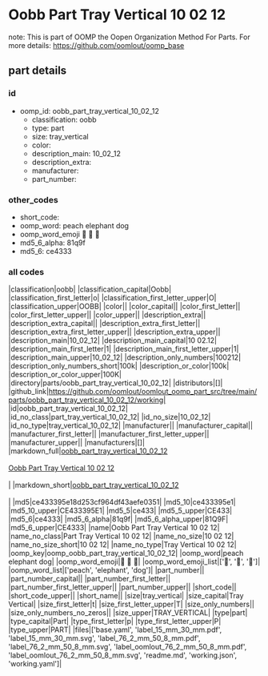 # Oobb Part Tray Vertical 10 02 12  

note: This is part of OOMP the Oopen Organization Method For Parts. For more details: https://github.com/oomlout/oomp_base

##  part details





### id
* oomp_id: oobb_part_tray_vertical_10_02_12
  * classification: oobb
  * type: part
  * size: tray_vertical
  * color: 
  * description_main: 10_02_12
  * description_extra: 
  * manufacturer: 
  * part_number: 

### other_codes
* short_code: 
* oomp_word: peach elephant dog
* oomp_word_emoji :peach: :elephant: :dog:
* md5_6_alpha: 81q9f
* md5_6: ce4333

### all codes 
|classification|oobb|
|classification_capital|Oobb|
|classification_first_letter|o|
|classification_first_letter_upper|O|
|classification_upper|OOBB|
|color||
|color_capital||
|color_first_letter||
|color_first_letter_upper||
|color_upper||
|description_extra||
|description_extra_capital||
|description_extra_first_letter||
|description_extra_first_letter_upper||
|description_extra_upper||
|description_main|10_02_12|
|description_main_capital|10 02.12|
|description_main_first_letter|1|
|description_main_first_letter_upper|1|
|description_main_upper|10_02_12|
|description_only_numbers|100212|
|description_only_numbers_short|100k|
|description_or_color|100k|
|description_or_color_upper|100K|
|directory|parts/oobb_part_tray_vertical_10_02_12|
|distributors|[]|
|github_link|https://github.com/oomlout/oomlout_oomp_part_src/tree/main/parts/oobb_part_tray_vertical_10_02_12/working|
|id|oobb_part_tray_vertical_10_02_12|
|id_no_class|part_tray_vertical_10_02_12|
|id_no_size|10_02_12|
|id_no_type|tray_vertical_10_02_12|
|manufacturer||
|manufacturer_capital||
|manufacturer_first_letter||
|manufacturer_first_letter_upper||
|manufacturer_upper||
|manufacturers|[]|
|markdown_full|[oobb_part_tray_vertical_10_02_12](https://github.com/oomlout/oomlout_oomp_part_src/tree/main/parts/oobb_part_tray_vertical_10_02_12/working)<br>[](https://github.com/oomlout/oomlout_oomp_part_src/tree/main/parts/oobb_part_tray_vertical_10_02_12/working)<br>[Oobb Part Tray Vertical 10 02 12](https://github.com/oomlout/oomlout_oomp_part_src/tree/main/parts/oobb_part_tray_vertical_10_02_12/working)<br><br>|
|markdown_short|[oobb_part_tray_vertical_10_02_12](https://github.com/oomlout/oomlout_oomp_part_src/tree/main/parts/oobb_part_tray_vertical_10_02_12/working)<br><br>|
|md5|ce433395e18d253cf964df43aefe0351|
|md5_10|ce433395e1|
|md5_10_upper|CE433395E1|
|md5_5|ce433|
|md5_5_upper|CE433|
|md5_6|ce4333|
|md5_6_alpha|81q9f|
|md5_6_alpha_upper|81Q9F|
|md5_6_upper|CE4333|
|name|Oobb Part Tray Vertical 10 02 12|
|name_no_class|Part Tray Vertical 10 02 12|
|name_no_size|10 02 12|
|name_no_size_short|10 02 12|
|name_no_type|Tray Vertical 10 02 12|
|oomp_key|oomp_oobb_part_tray_vertical_10_02_12|
|oomp_word|peach elephant dog|
|oomp_word_emoji|:peach: :elephant: :dog:|
|oomp_word_emoji_list|[':peach:', ':elephant:', ':dog:']|
|oomp_word_list|['peach', 'elephant', 'dog']|
|part_number||
|part_number_capital||
|part_number_first_letter||
|part_number_first_letter_upper||
|part_number_upper||
|short_code||
|short_code_upper||
|short_name||
|size|tray_vertical|
|size_capital|Tray Vertical|
|size_first_letter|t|
|size_first_letter_upper|T|
|size_only_numbers||
|size_only_numbers_no_zeros||
|size_upper|TRAY_VERTICAL|
|type|part|
|type_capital|Part|
|type_first_letter|p|
|type_first_letter_upper|P|
|type_upper|PART|
|files|['base.yaml', 'label_15_mm_30_mm.pdf', 'label_15_mm_30_mm.svg', 'label_76_2_mm_50_8_mm.pdf', 'label_76_2_mm_50_8_mm.svg', 'label_oomlout_76_2_mm_50_8_mm.pdf', 'label_oomlout_76_2_mm_50_8_mm.svg', 'readme.md', 'working.json', 'working.yaml']|
